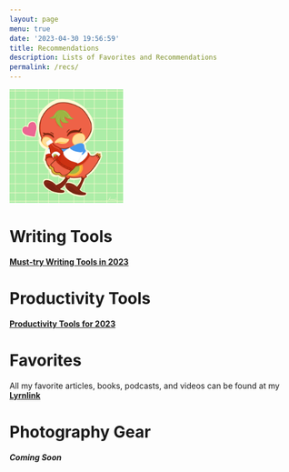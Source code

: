 ```yaml
---
layout: page
menu: true
date: '2023-04-30 19:56:59'
title: Recommendations
description: Lists of Favorites and Recommendations
permalink: /recs/
---
```


<img class="img-rounded" src="/assets/img/uploads/character-profile.png" alt="Grace Icay" width="200">

# Writing Tools

<a href="https://todorokis.medium.com/must-try-writing-tools-in-2023-dbe9eca22723"> **Must-try Writing Tools in 2023** </a>

# Productivity Tools

<a href="https://todorokis.medium.com/productivity-tools-for-2023-6dba8c7d2464">**Productivity Tools for 2023**</a>

# Favorites

All my favorite articles, books, podcasts, and videos can be found at my <a href="https://lyrn.link/grygjeanne_grace_icay">**Lyrnlink**</a>

# Photography Gear

***Coming Soon***
